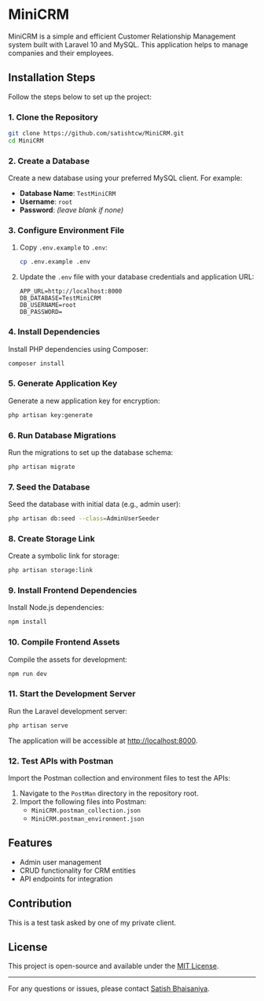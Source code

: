 # MiniCRM

MiniCRM is a simple and efficient Customer Relationship Management system built with Laravel 10 and MySQL. This application helps to manage companies and their employees.

## Installation Steps

Follow the steps below to set up the project:

### 1. Clone the Repository
```bash
git clone https://github.com/satishtcw/MiniCRM.git
cd MiniCRM
```

### 2. Create a Database
Create a new database using your preferred MySQL client. For example:
- **Database Name**: `TestMiniCRM`
- **Username**: `root`
- **Password**: *(leave blank if none)*

### 3. Configure Environment File
1. Copy `.env.example` to `.env`:
   ```bash
   cp .env.example .env
   ```
2. Update the `.env` file with your database credentials and application URL:
   ```env
   APP_URL=http://localhost:8000
   DB_DATABASE=TestMiniCRM
   DB_USERNAME=root
   DB_PASSWORD=
   ```

### 4. Install Dependencies
Install PHP dependencies using Composer:
```bash
composer install
```

### 5. Generate Application Key
Generate a new application key for encryption:
```bash
php artisan key:generate
```

### 6. Run Database Migrations
Run the migrations to set up the database schema:
```bash
php artisan migrate
```

### 7. Seed the Database
Seed the database with initial data (e.g., admin user):
```bash
php artisan db:seed --class=AdminUserSeeder
```

### 8. Create Storage Link
Create a symbolic link for storage:
```bash
php artisan storage:link
```

### 9. Install Frontend Dependencies
Install Node.js dependencies:
```bash
npm install
```

### 10. Compile Frontend Assets
Compile the assets for development:
```bash
npm run dev
```

### 11. Start the Development Server
Run the Laravel development server:
```bash
php artisan serve
```
The application will be accessible at [http://localhost:8000](http://localhost:8000).

### 12. Test APIs with Postman
Import the Postman collection and environment files to test the APIs:
1. Navigate to the `PostMan` directory in the repository root.
2. Import the following files into Postman:
   - `MiniCRM.postman_collection.json`
   - `MiniCRM.postman_environment.json`

## Features
- Admin user management
- CRUD functionality for CRM entities
- API endpoints for integration

## Contribution
This is a test task asked by one of my private client.

## License
This project is open-source and available under the [MIT License](LICENSE).

---
For any questions or issues, please contact [Satish Bhaisaniya](mailto:satish.owlok@gmail.com).
